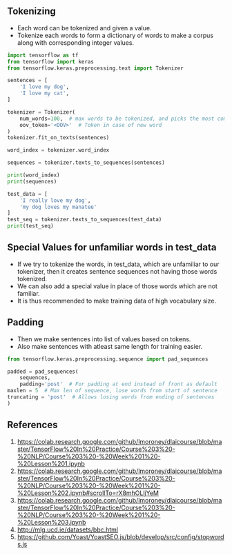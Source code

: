 ## Tokenizing

- Each word can be tokenized and given a value.
- Tokenize each words to form a dictionary of words to make a corpus along with corresponding integer values.

```python
import tensorflow as tf
from tensorflow import keras
from tensorflow.keras.preprocessing.text import Tokenizer

sentences = [
    'I love my dog',
    'I love my cat',
]

tokenizer = Tokenizer(
    num_words=100,  # max words to be tokenized, and picks the most common ‘n’ words
    oov_token='<OOV>'  # Token in case of new word
)
tokenizer.fit_on_texts(sentences)

word_index = tokenizer.word_index

sequences = tokenizer.texts_to_sequences(sentences)

print(word_index)
print(sequences)

test_data = [
    'I really love my dog',
    'my dog loves my manatee'
]
test_seq = tokenizer.texts_to_sequences(test_data)
print(test_seq)
```

## Special Values for unfamiliar words in test_data

- If we try to tokenize the words, in test_data, which are unfamiliar to our tokenizer, then it creates sentence
  sequences not having those words tokenized.
- We can also add a special value in place of those words which are not familiar.
- It is thus recommended to make training data of high vocabulary size.

## Padding

- Then we make sentences into list of values based on tokens.
- Also make sentences with atleast same length for training easier.

```python
from tensorflow.keras.preprocessing.sequence import pad_sequences

padded = pad_sequences(
    sequences,
    padding='post'  # For padding at end instead of front as default
maxlen = 5  # Max len of sequence, lose words from start of sentence
truncating = 'post'  # Allows losing words from ending of sentences
)
```

## References

1. https://colab.research.google.com/github/lmoroney/dlaicourse/blob/master/TensorFlow%20In%20Practice/Course%203%20-%20NLP/Course%203%20-%20Week%201%20-%20Lesson%201.ipynb
2. https://colab.research.google.com/github/lmoroney/dlaicourse/blob/master/TensorFlow%20In%20Practice/Course%203%20-%20NLP/Course%203%20-%20Week%201%20-%20Lesson%202.ipynb#scrollTo=rX8mhOLljYeM
3. https://colab.research.google.com/github/lmoroney/dlaicourse/blob/master/TensorFlow%20In%20Practice/Course%203%20-%20NLP/Course%203%20-%20Week%201%20-%20Lesson%203.ipynb
4. http://mlg.ucd.ie/datasets/bbc.html
5. https://github.com/Yoast/YoastSEO.js/blob/develop/src/config/stopwords.js